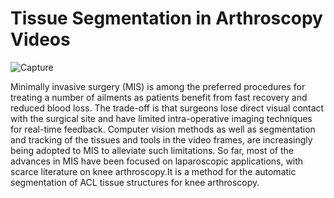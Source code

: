 # Tissue Segmentation in Arthroscopy Videos

![Capture](https://user-images.githubusercontent.com/54509188/127797624-92eea85a-5af6-45f6-9681-0992d6772294.PNG)

Minimally invasive surgery (MIS) is among the preferred procedures for treating a number of
ailments as patients benefit from fast recovery and reduced blood loss. The trade-off is that surgeons lose
direct visual contact with the surgical site and have limited intra-operative imaging techniques for real-time
feedback. Computer vision methods as well as segmentation and tracking of the tissues and tools in the video
frames, are increasingly being adopted to MIS to alleviate such limitations. So far, most of the advances in
MIS have been focused on laparoscopic applications, with scarce literature on knee arthroscopy.It is a  method 
for the automatic segmentation of ACL tissue structures for knee arthroscopy.
